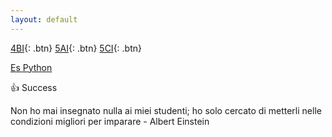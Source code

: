 ```yaml
---
layout: default
---
```

[4BI](./4bi.md){: .btn}         [5AI](./5ai.md){: .btn}        [5CI](./5ci.md){: .btn}

[Es Python](/es_python.md)

👍 Success

Non ho mai insegnato nulla ai miei studenti; ho solo cercato di metterli nelle condizioni migliori per imparare - Albert Einstein
